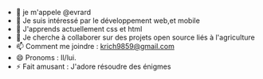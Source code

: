 - 👋 je m'appele @evrard 
- 👀 Je suis intéressé par le développement web,et mobile 
- 🌱 J'apprends actuellement css et html 
- 💞️ Je cherche à collaborer sur des projets open source liés à l'agriculture
- 📫  Comment me joindre :  krich9859@gmail.com
- 😄 Pronoms : Il/lui.
- ⚡ Fait amusant : J'adore résoudre des énigmes

<!---
evrard77/evrard77 is a ✨ special ✨ repository because its `README.md` (this file) appears on your GitHub profile.
You can click the Preview link to take a look at your changes.
--->
